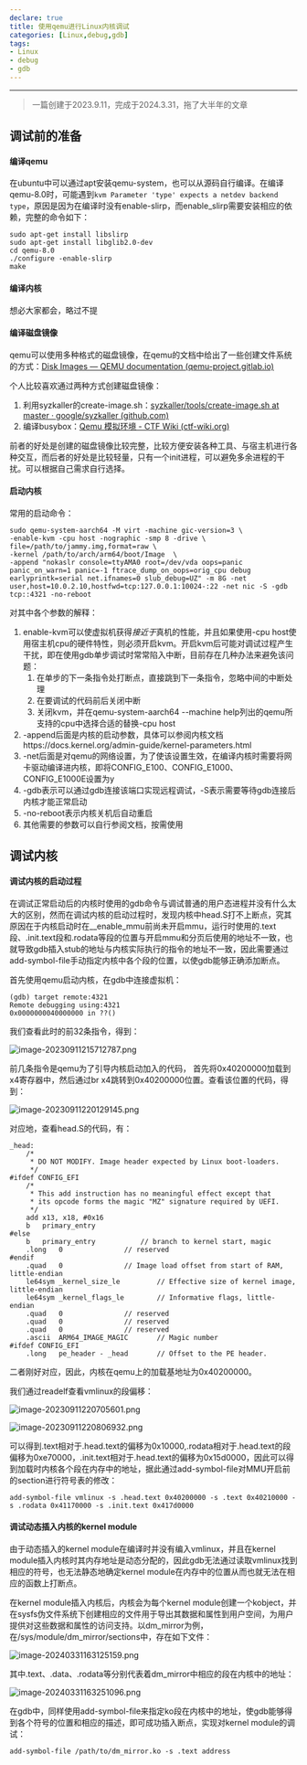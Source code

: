 ```yaml
---
declare: true
title: 使用qemu进行Linux内核调试
categories: [Linux,debug,gdb]
tags:
- Linux
- debug
- gdb
---
```


---



>  一篇创建于2023.9.11，完成于2024.3.31，拖了大半年的文章

## 调试前的准备

#### 编译qemu

在ubuntu中可以通过apt安装qemu-system，也可以从源码自行编译。在编译qemu-8.0时，可能遇到`kvm Parameter 'type' expects a netdev backend type`，原因是因为在编译时没有enable-slirp，而enable_slirp需要安装相应的依赖，完整的命令如下：

```shell
sudo apt-get install libslirp
sudo apt-get install libglib2.0-dev
cd qemu-8.0
./configure -enable-slirp
make
```

#### 编译内核

想必大家都会，略过不提

#### 编译磁盘镜像

qemu可以使用多种格式的磁盘镜像，在qemu的文档中给出了一些创建文件系统的方式：[Disk Images — QEMU documentation (qemu-project.gitlab.io)](https://qemu-project.gitlab.io/qemu/system/images.html)

个人比较喜欢通过两种方式创建磁盘镜像：

1. 利用syzkaller的create-image.sh：[syzkaller/tools/create-image.sh at master · google/syzkaller (github.com)](https://github.com/google/syzkaller/blob/master/tools/create-image.sh)
2. 编译busybox：[Qemu 模拟环境 - CTF Wiki (ctf-wiki.org)](https://ctf-wiki.org/pwn/linux/kernel-mode/environment/qemu-emulate/#_8)

前者的好处是创建的磁盘镜像比较完整，比较方便安装各种工具、与宿主机进行各种交互，而后者的好处是比较轻量，只有一个init进程，可以避免多余进程的干扰。可以根据自己需求自行选择。

#### 启动内核

常用的启动命令：

```shell
sudo qemu-system-aarch64 -M virt -machine gic-version=3 \
-enable-kvm -cpu host -nographic -smp 8 -drive \
file=/path/to/jammy.img,format=raw \
-kernel /path/to/arch/arm64/boot/Image  \
-append "nokaslr console=ttyAMA0 root=/dev/vda oops=panic panic_on_warn=1 panic=-1 ftrace_dump_on_oops=orig_cpu debug earlyprintk=serial net.ifnames=0 slub_debug=UZ" -m 8G -net user,host=10.0.2.10,hostfwd=tcp:127.0.0.1:10024-:22 -net nic -S -gdb tcp::4321 -no-reboot
```

对其中各个参数的解释：

1. enable-kvm可以使虚拟机获得*接近于*真机的性能，并且如果使用-cpu host使用宿主机cpu的硬件特性，则必须开启kvm。开启kvm后可能对调试过程产生干扰，即在使用gdb单步调试时常常陷入中断，目前存在几种办法来避免该问题：
   1. 在单步的下一条指令处打断点，直接跳到下一条指令，忽略中间的中断处理
   2. 在要调试的代码前后关闭中断
   3. 关闭kvm，并在qemu-system-aarch64 --machine help列出的qemu所支持的cpu中选择合适的替换-cpu host
2. -append后面是内核的启动参数，具体可以参阅内核文档https://docs.kernel.org/admin-guide/kernel-parameters.html
3. -net后面是对qemu的网络设置，为了使该设置生效，在编译内核时需要将网卡驱动编译进内核，即将CONFIG_E100、CONFIG_E1000、CONFIG_E1000E设置为y
4. -gdb表示可以通过gdb连接该端口实现远程调试，-S表示需要等待gdb连接后内核才能正常启动
5. -no-reboot表示内核关机后自动重启
6. 其他需要的参数可以自行参阅文档，按需使用

## 调试内核

#### 调试内核的启动过程

在调试正常启动后的内核时使用的gdb命令与调试普通的用户态进程并没有什么太大的区别，然而在调试内核的启动过程时，发现内核中head.S打不上断点，究其原因在于内核启动时在__enable_mmu前尚未开启mmu，运行时使用的.text段、.init.text段和.rodata等段的位置与开启mmu和分页后使用的地址不一致，也就导致gdb插入stub的地址与内核实际执行的指令的地址不一致，因此需要通过add-symbol-file手动指定内核中各个段的位置，以使gdb能够正确添加断点。

首先使用qemu启动内核，在gdb中连接虚拟机：

```
(gdb) target remote:4321
Remote debugging using:4321
0x0000000040000000 in ??()
```

我们查看此时的前32条指令，得到：

![image-20230911215712787.png](https://s2.loli.net/2024/03/31/DodLiQalTUxEeVr.png)

前几条指令是qemu为了引导内核启动加入的代码， 首先将0x40200000加载到x4寄存器中，然后通过br x4跳转到0x40200000位置。查看该位置的代码，得到：

![image-20230911220129145.png](https://s2.loli.net/2024/03/31/EnQYp6vqcuaT84O.png)

对应地，查看head.S的代码，有：

```assembly
_head:
	/*
	 * DO NOT MODIFY. Image header expected by Linux boot-loaders.
	 */
#ifdef CONFIG_EFI
	/*
	 * This add instruction has no meaningful effect except that
	 * its opcode forms the magic "MZ" signature required by UEFI.
	 */
	add	x13, x18, #0x16
	b	primary_entry
#else
	b	primary_entry			// branch to kernel start, magic
	.long	0				// reserved
#endif
	.quad	0				// Image load offset from start of RAM, little-endian
	le64sym	_kernel_size_le			// Effective size of kernel image, little-endian
	le64sym	_kernel_flags_le		// Informative flags, little-endian
	.quad	0				// reserved
	.quad	0				// reserved
	.quad	0				// reserved
	.ascii	ARM64_IMAGE_MAGIC		// Magic number
#ifdef CONFIG_EFI
	.long	pe_header - _head		// Offset to the PE header.
```

二者刚好对应，因此，内核在qemu上的加载基地址为0x40200000。

我们通过readelf查看vmlinux的段偏移：

![image-20230911220705601.png](https://s2.loli.net/2024/03/31/8oxWkKAXRf1zOdH.png)

![image-20230911220806932.png](https://s2.loli.net/2024/03/31/zR1MwfWk5InhxUJ.png)

可以得到.text相对于.head.text的偏移为0x10000,.rodata相对于.head.text的段偏移为0xe70000，.init.text相对于.head.text的偏移为0x15d0000，因此可以得到加载时内核各个段在内存中的地址，据此通过add-symbol-file对MMU开启前的section进行符号表的修改：

```shell
add-symbol-file vmlinux -s .head.text 0x40200000 -s .text 0x40210000 -s .rodata 0x41170000 -s .init.text 0x417d0000
```

#### 调试动态插入内核的kernel module

由于动态插入的kernel module在编译时并没有编入vmlinux，并且在kernel module插入内核时其内存地址是动态分配的，因此gdb无法通过读取vmlinux找到相应的符号，也无法静态地确定kernel module在内存中的位置从而也就无法在相应的函数上打断点。

在kernel module插入内核后，内核会为每个kernel module创建一个kobject，并在sysfs伪文件系统下创建相应的文件用于导出其数据和属性到用户空间，为用户提供对这些数据和属性的访问支持。以dm_mirror为例，在/sys/module/dm_mirror/sections中，存在如下文件：

![image-20240331163125159.png](https://s2.loli.net/2024/03/31/CuvkqKydI6gUFPD.png)

其中.text、.data、.rodata等分别代表着dm_mirror中相应的段在内核中的地址：

![image-20240331163251096.png](https://s2.loli.net/2024/03/31/nJpOBdX8VEy4UWo.png)

在gdb中，同样使用add-symbol-file来指定ko段在内核中的地址，使gdb能够得到各个符号的位置和相应的描述，即可成功插入断点，实现对kernel module的调试：

```shell
add-symbol-file /path/to/dm_mirror.ko -s .text address
```